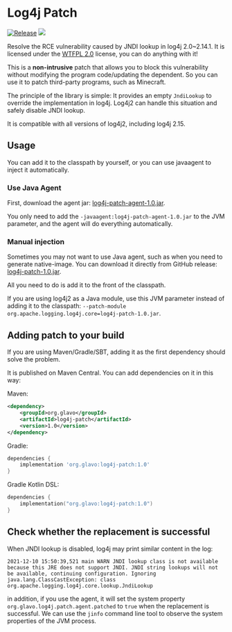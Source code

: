 # Log4j Patch
[![Release](https://jitpack.io/v/org.glavo/log4j-patch.svg)](https://jitpack.io/#org.glavo/log4j-patch)
[![](http://www.wtfpl.net/wp-content/uploads/2012/12/wtfpl-badge-1.png)](http://www.wtfpl.net/)

Resolve the RCE vulnerability caused by JNDI lookup in log4j 2.0~2.14.1. It is licensed under the [WTFPL 2.0](http://www.wtfpl.net/faq/) license,
you can do anything with it!

This is a **non-intrusive** patch that allows you to block this vulnerability without modifying the program code/updating the dependent.
So you can use it to patch third-party programs, such as Minecraft.

The principle of the library is simple: 
It provides an empty `JndiLookup` to override the implementation in log4j. 
Log4j2 can handle this situation and safely disable JNDI lookup.

It is compatible with all versions of log4j2, including log4j 2.15.

## Usage

You can add it to the classpath by yourself, or you can use javaagent to inject it automatically.

### Use Java Agent

First, download the agent jar: [log4j-patch-agent-1.0.jar](https://github.com/Glavo/log4j-patch/releases/download/1.0/log4j-patch-agent-1.0.jar).

You only need to add the `-javaagent:log4j-patch-agent-1.0.jar` to the JVM parameter, and the agent will do everything automatically.

### Manual injection

Sometimes you may not want to use Java agent, such as when you need to generate native-image. You can download it directly from GitHub release:
[log4j-patch-1.0.jar](https://github.com/Glavo/log4j-patch/releases/download/1.0/log4j-patch-1.0.jar).

All you need to do is add it to the front of the classpath.

If you are using log4j2 as a Java module, use this JVM parameter instead of adding it to the classpath: 
`--patch-module org.apache.logging.log4j.core=log4j-patch-1.0.jar`.

## Adding patch to your build

If you are using Maven/Gradle/SBT, adding it as the first dependency should solve the problem. 

It is published on Maven Central. You can add dependencies on it in this way:

Maven:
```xml
<dependency>
    <groupId>org.glavo</groupId>
    <artifactId>log4j-patch</artifactId>
    <version>1.0</version>
</dependency>
```

Gradle:
```groovy
dependencies {
    implementation 'org.glavo:log4j-patch:1.0'
}
```

Gradle Kotlin DSL:
```kotlin
dependencies {
    implementation("org.glavo:log4j-patch:1.0")
}
```

## Check whether the replacement is successful

When JNDI lookup is disabled, log4j may print similar content in the log:
```
2021-12-10 15:50:39,521 main WARN JNDI lookup class is not available because this JRE does not support JNDI. JNDI string lookups will not be available, continuing configuration. Ignoring java.lang.ClassCastException: class org.apache.logging.log4j.core.lookup.JndiLookup
```

in addition, if you use the agent, it will set the system property `org.glavo.log4j.patch.agent.patched` to `true` when the replacement is successful.
We can use the `jinfo` command line tool to observe the system properties of the JVM process.
